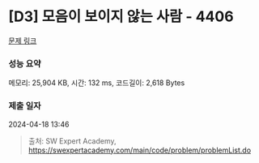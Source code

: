 # [D3] 모음이 보이지 않는 사람 - 4406 

[문제 링크](https://swexpertacademy.com/main/code/problem/problemDetail.do?contestProbId=AWNcD_66pUEDFAV8) 

### 성능 요약

메모리: 25,904 KB, 시간: 132 ms, 코드길이: 2,618 Bytes

### 제출 일자

2024-04-18 13:46



> 출처: SW Expert Academy, https://swexpertacademy.com/main/code/problem/problemList.do